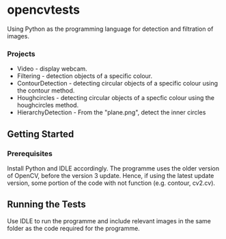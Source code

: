 
# opencvtests
Using Python as the programming language for detection and filtration of images. 

### Projects
* Video - display webcam.
* Filtering - detection objects of a specific colour.
* ContourDetection - detecting circular objects of a specific colour using the contour method.
* Houghcircles - detecting circular objects of a specfic colour using the houghcircles method.
* HierarchyDetection - From the "plane.png", detect the inner circles 

## Getting Started
### Prerequisites
Install Python and IDLE accordingly.
The programme uses the older version of OpenCV, before the version 3 update. Hence, if using the latest update version, some portion of the code with not function (e.g. contour, cv2.cv).

## Running the Tests
Use IDLE to run the programme and include relevant images in the same folder as the code required for the programme. 
